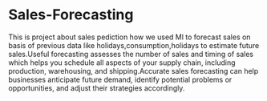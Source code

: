 # Sales-Forecasting
This is project about sales pediction how we used Ml to forecast sales on basis of previous data like holidays,consumption,holidays to estimate future sales.Useful forecasting assesses the number of sales and timing of sales which helps you schedule all aspects of your supply chain, including production, warehousing, and shipping.Accurate sales forecasting can help businesses anticipate future demand, identify potential problems or opportunities, and adjust their strategies accordingly.

